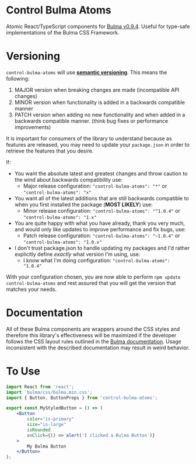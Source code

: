 # Control Bulma Atoms

Atomic React/TypeScript components for [Bulma v0.9.4](https://bulma.io/documentation/). Useful for type-safe implementations of the Bulma CSS Framework.

# Versioning

`control-bulma-atoms` will use [**semantic versioning**](https://semver.org). This means the following:

1. MAJOR version when breaking changes are made (incompatible API changes)
2. MINOR version when functionality is added in a backwards compatible manner
3. PATCH version when adding no new functionality and when added in a backwards compatible manner. (think bug fixes or performance improvements)

It is important for consumers of the library to understand because as features are released, you may need to update your `package.json` in order to retrieve the features that you desire.

If:

-   You want the absolute latest and greatest changes and throw caution to the wind about backwards compatibility use:
    -   Major release configuration: `"control-bulma-atoms": "*"` or `"control-bulma-atoms": "x"`
-   You want all of the latest additions that are still backwards compatible to when you first installed the package (**MOST LIKELY**) use:
    -   Minor release configuration: `"control-bulma-atoms": "^1.0.4"` or `"control-bulma-atoms": "1.x"`
-   You are quite happy with what you have already, thank you very much, and would only like updates to improve performance and fix bugs, use:
    -   Patch release configuration: `"control-bulma-atoms": "~1.0.4"` or `"control-bulma-atoms": "1.0.x"`
-   I don't trust package.json to handle updating my packages and I'd rather explicitly define _exactly_ what version I'm using, use:
    -   I know what I'm doing configuration: `"control-bulma-atoms": "1.0.4"`

With your configuration chosen, you are now able to perform `npm update control-bulma-atoms` and rest assured that you will get the version that matches your needs.

# Documentation

All of these Bulma components are wrappers around the CSS styles and therefore this library's effectiveness will be maximized if the developer follows the CSS layout rules outlined in the [Bulma documentation](https://bulma.io/documentation/). Usage inconsistent with the described documentation may result in weird behavior.

# To Use

```jsx
import React from 'react';
import 'bulma/css/bulma.min.css';
import { Button, ButtonProps } from 'control-bulma-atoms';

export const MyStyledButton = () => (
    <Button
        color="is-primary"
        size="is-large"
        isRounded
        onClick={() => alert('I clicked a Bulma Button')}
    >
        My Bulma Button
    </Button>
);
```
